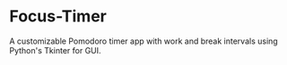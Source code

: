 # Focus-Timer
A customizable Pomodoro timer app with work and break intervals using Python's Tkinter for GUI.
